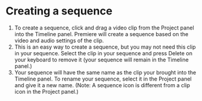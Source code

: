 # Creating a sequence

1. To create a sequence, click and drag a video clip from the Project panel into the Timeline panel. Premiere will create a sequence based on the video and audio settings of the clip.
2. This is an easy way to create a sequence, but you may not need this clip in your sequence. Select the clip in your sequence and press Delete on your keyboard to remove it \(your sequence will remain in the Timeline panel.\)
3. Your sequence will have the same name as the clip your brought into the Timeline panel. To rename your sequence, select it in the Project panel and give it a new name. \(Note: A sequence icon is different from a clip icon in the Project panel.\)

